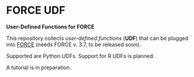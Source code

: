 # FORCE UDF

**User-Defined Functions for FORCE**

This repository collects *user-defined functions* (**UDF**) that can be plugged into [FORCE](https://github.com/davidfrantz/force) (needs FORCE v. 3.7, to be released soon).

Supported are Python UDFs.
Support for R UDFs is planned.

A tutorial is in preparation.
